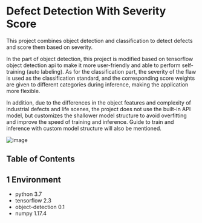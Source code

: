 # Defect Detection With Severity Score
This project combines object detection and classification to detect defects and score them based on severity.

In the part of object detection, this project is modified based on tensorflow object detection api to make it more user-friendly and able to perform self-training (auto labeling).
As for the classification part, the severity of the flaw is used as the classification standard, and the corresponding score weights are given to different categories during inference, making the application more flexible.

In addition, due to the differences in the object features and complexity of industrial defects and life scenes, the project does not use the built-in API model, but customizes the shallower model structure to avoid overfitting and improve the speed of training and inference. Guide to train and inference with custom model structure will also be mentioned.

![image](https://github.com/silicon-optronics-inc/Object_detection_with_severity_score/blob/master/doc/demo.gif)  

## Table of Contents


## 1 Environment
* python 3.7
* tensorflow 2.3
* object-detection 0.1
* numpy 1.17.4
